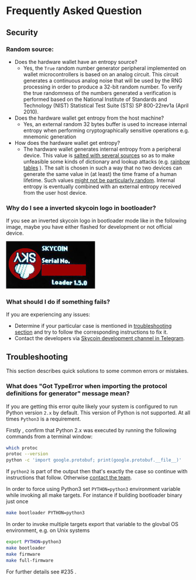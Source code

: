 # Frequently Asked Question

## Security

### Random source:

- Does the hardware wallet have an entropy source?
  * Yes, the `True` random number generator peripheral implemented on wallet
    microcontrollers is based on an analog circuit. This circuit generates a 
    continuous analog noise that will be used by the RNG processing in order to 
    produce a 32-bit random number. To verify the true randomness of the numbers 
    generated a verification is performed based on the
    National Institute of Standards and Technology (NIST) Statistical Test Suite (STS) 
    SP 800-22rev1a (April 2010).
- Does the hardware wallet get entropy from the host machine?
  * Yes, an external random 32 bytes  buffer is used to increase internal entropy
    when performing cryptographically sensitive operations e.g. mnemonic generation
- How does the hardware wallet get entropy?
  * The hardware wallet generates internal entropy from a peripheral device. This value is
    [salted with several sources](https://security.stackexchange.com/questions/73588/does-too-long-a-salt-reduce-the-security-of-a-stored-password-hash)
    so as to make unfeasible some kinds of dictionary and lookup attacks (e.g. [rainbow tables](https://en.wikipedia.org/wiki/Rainbow_table) ).
    The salt is chosen in such a way that no two devices can generate the same value in (at least) the time frame of a human lifetime.
    Such values [might not be particularly random](https://security.stackexchange.com/questions/16117/in-hashing-does-it-matter-how-random-a-salt-is).
    Internal entropy is eventually combined with an external entropy received from the user host device.

### Why do I see a inverted skycoin logo in bootloader?

If you see an inverted skycoin logo in bootloader mode like in the following image, maybe you have either flashed for development or not official device.

![Kiku](images/skycoin_logo_inverted_bootloader.jpg)

### What should I do if something fails?

If you are experiencing any issues:

- Determine if your particular case is mentioned in [troubleshooting section](#troubleshooting) and try to follow the corresponding instructions to fix it.
- Contact the developers via [Skycoin development channel in Telegram](https://t.me/skycoindev).

## Troubleshooting

This section describes quick solutions to some common errors or mistakes.

### What does "Got TypeError when importing the protocol definitions for generator" message mean?

If you are getting this error quite likely your system is configured to run Python version `2.x` by default. This version of Python is not supported. At all times `Python3` is a requirement.

Firstly , confirm that Python 2.x was executed by running the following commands from a terminal window:

```sh
which protoc
protoc --version
python -c 'import google.protobuf; print(google.protobuf.__file__)'
```

If `python2` is part of the output then that's exactly the case so continue with instructions that follow. Otherwise [contact the team](#what-should-i-do-if-something-fails).

In order to force using Python3 set `PYTHON=python3` environment variable while invoking all make targets. For instance if building bootloader binary just once

```sh
make bootloader PYTHON=python3
```

In order to invoke multiple targets export that variable to the glovbal OS environment, e.g. on Unix systems

```sh
export PYTHON=python3
make bootloader
make firmware
make full-firmware
```

For further details see #235 .

